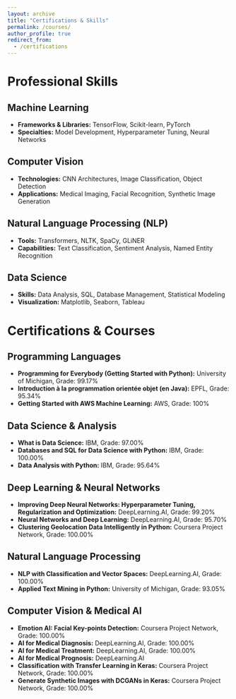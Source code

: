 ```yaml
---
layout: archive
title: "Certifications & Skills"
permalink: /courses/
author_profile: true
redirect_from:
  - /certifications
---
```


# Professional Skills

## Machine Learning
- **Frameworks & Libraries:** TensorFlow, Scikit-learn, PyTorch
- **Specialties:** Model Development, Hyperparameter Tuning, Neural Networks

## Computer Vision
- **Technologies:** CNN Architectures, Image Classification, Object Detection
- **Applications:** Medical Imaging, Facial Recognition, Synthetic Image Generation

## Natural Language Processing (NLP)
- **Tools:** Transformers, NLTK, SpaCy, GLiNER
- **Capabilities:** Text Classification, Sentiment Analysis, Named Entity Recognition

## Data Science
- **Skills:** Data Analysis, SQL, Database Management, Statistical Modeling
- **Visualization:** Matplotlib, Seaborn, Tableau

# Certifications & Courses

## Programming Languages
- **Programming for Everybody (Getting Started with Python):** University of Michigan, Grade: 99.17%
- **Introduction à la programmation orientée objet (en Java):** EPFL, Grade: 95.34%
- **Getting Started with AWS Machine Learning:** AWS, Grade: 100%

## Data Science & Analysis
- **What is Data Science:** IBM, Grade: 97.00%
- **Databases and SQL for Data Science with Python:** IBM, Grade: 100.00%
- **Data Analysis with Python:** IBM, Grade: 95.64%

## Deep Learning & Neural Networks
- **Improving Deep Neural Networks: Hyperparameter Tuning, Regularization and Optimization:** DeepLearning.AI, Grade: 99.20%
- **Neural Networks and Deep Learning:** DeepLearning.AI, Grade: 95.70%
- **Clustering Geolocation Data Intelligently in Python:** Coursera Project Network, Grade: 100.00%

## Natural Language Processing
- **NLP with Classification and Vector Spaces:** DeepLearning.AI, Grade: 100.00%
- **Applied Text Mining in Python:** University of Michigan, Grade: 93.05%

## Computer Vision & Medical AI
- **Emotion AI: Facial Key-points Detection:** Coursera Project Network, Grade: 100.00%
- **AI for Medical Diagnosis:** DeepLearning.AI, Grade: 100.00%
- **AI for Medical Treatment:** DeepLearning.AI, Grade: 100.00%
- **AI for Medical Prognosis:** DeepLearning.AI
- **Classification with Transfer Learning in Keras:** Coursera Project Network, Grade: 100.00%
- **Generate Synthetic Images with DCGANs in Keras:** Coursera Project Network, Grade: 100.00%
